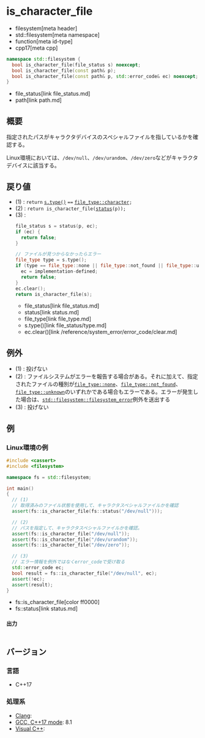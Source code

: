 # is_character_file
* filesystem[meta header]
* std::filesystem[meta namespace]
* function[meta id-type]
* cpp17[meta cpp]

```cpp
namespace std::filesystem {
  bool is_character_file(file_status s) noexcept;                      // (1)
  bool is_character_file(const path& p);                               // (2)
  bool is_character_file(const path& p, std::error_code& ec) noexcept; // (3)
}
```
* file_status[link file_status.md]
* path[link path.md]

## 概要
指定されたパスがキャラクタデバイスのスペシャルファイルを指しているかを確認する。

Linux環境においては、`/dev/null`、`/dev/urandom`、`/dev/zero`などがキャラクタデバイスに該当する。


## 戻り値
- (1) : `return` [`s.type()`](file_status/type.md) `==` [`file_type::character`](file_type.md)`;`
- (2) : `return is_character_file(`[`status`](status.md)`(p));`
- (3) :
    ```cpp
    file_status s = status(p, ec);
    if (ec) {
      return false;
    }

    // ファイルが見つからなかったらエラー
    file_type type = s.type();
    if (type == file_type::none || file_type::not_found || file_type::unknown) {
      ec = implementation-defined;
      return false;
    }
    ec.clear();
    return is_character_file(s);
    ```
    * file_status[link file_status.md]
    * status[link status.md]
    * file_type[link file_type.md]
    * s.type()[link file_status/type.md]
    * ec.clear()[link /reference/system_error/error_code/clear.md]


## 例外
- (1) : 投げない
- (2) : ファイルシステムがエラーを報告する場合がある。それに加えて、指定されたファイルの種別が[`file_type::none`](file_type.md)、[`file_type::not_found`](file_type.md)、[`file_type::unknown`](file_type.md)のいずれかである場合もエラーである。エラーが発生した場合は、[`std::filesystem::filesystem_error`](filesystem_error.md)例外を送出する
- (3) : 投げない


## 例
### Linux環境の例
```cpp example
#include <cassert>
#include <filesystem>

namespace fs = std::filesystem;

int main()
{
  // (1)
  // 取得済みのファイル状態を使用して、キャラクタスペシャルファイルかを確認
  assert(fs::is_character_file(fs::status("/dev/null")));

  // (2)
  // パスを指定して、キャラクタスペシャルファイルかを確認。
  assert(fs::is_character_file("/dev/null"));
  assert(fs::is_character_file("/dev/urandom"));
  assert(fs::is_character_file("/dev/zero"));

  // (3)
  // エラー情報を例外ではなくerror_codeで受け取る
  std::error_code ec;
  bool result = fs::is_character_file("/dev/null", ec);
  assert(!ec);
  assert(result);
}
```
* fs::is_character_file[color ff0000]
* fs::status[link status.md]

#### 出力
```
```

## バージョン
### 言語
- C++17

### 処理系
- [Clang](/implementation.md#clang):
- [GCC, C++17 mode](/implementation.md#gcc): 8.1
- [Visual C++](/implementation.md#visual_cpp):
